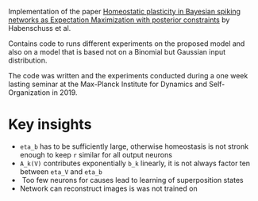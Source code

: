 Implementation of the paper [Homeostatic plasticity in Bayesian spiking networks as Expectation Maximization with posterior constraints](https://papers.nips.cc/paper/4593-homeostatic-plasticity-in-bayesian-spiking-networks-as-expectation-maximization-with-posterior-constraints) by Habenschuss et al.

Contains code to runs different experiments on the proposed model and also on a model that is based not on a Binomial but Gaussian input distribution.

The code was written and the experiments conducted during a one week lasting seminar at the Max-Planck Institute for Dynamics and Self-Organization in 2019.

# Key insights
* `eta_b` has to be sufficiently large, otherwise homeostasis is not stronk enough to keep `r` similar for all output neurons
* `A_k(V)` contributes exponentially `b_k` linearly, it is not always factor ten between `eta_V` and `eta_b`
*  Too few neurons for causes lead to learning of superposition states
* Network can reconstruct images is was not trained on